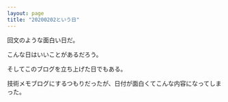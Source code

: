 ```yaml
---
layout: page
title: "20200202という日"
---
```


回文のような面白い日だ。

こんな日はいいことがあるだろう。

そしてこのブログを立ち上げた日でもある。

技術メモブログにするつもりだったが、日付が面白くてこんな内容になってしまった。

